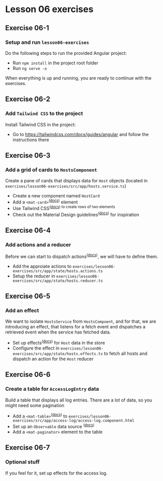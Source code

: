 # Lesson 06 exercises
## Exercise 06-1
### Setup and run `lesson06-exercises`
Do the following steps to run the provided Angular project:

- Run `npm install` in the project root folder
- Run `ng serve -o`

When everything is up and running, you are ready to continue with the exercises.

## Exercise 06-2
### Add `Tailwind CSS` to the project
Install Tailwind CSS in the project:

- Go to https://tailwindcss.com/docs/guides/angular and follow the instructions there

## Exercise 06-3
### Add a grid of cards to `HostsComponent`
Create a pane of cards that displays data for `Host` objects (located in `exercises/lesson06-exercises/src/app/hosts.service.ts`)</sup>

- Create a new component named `HostCard`  
- Add a `<mat-card>`<sup>(<a href="https://material.angular.io/components/card/overview">docs</a>)</sup> element
- Use Tailwind CSS<sup>(<a href="https://tailwindcss.com/docs/grid-template-columns">docs</a>) to create rows of two elements
- Check out the Material Design guidelines<sup>(<a href="https://material.io/components/cards">docs</a>)</sup> for inspiration

## Exercise 06-4
### Add actions and a reducer
Before we can start to dispatch actions<sup>(<a href="https://ngrx.io/guide/store/actions">docs</a>)</sup>, we will have to define them.

- Add the approiate actions to `exercises/lesson06-exercises/src/app/state/hosts.actions.ts`
- Setup the reducer in `exercises/lesson06-exercises/src/app/state/hosts.reducer.ts`

## Exercise 06-5
### Add an effect
We want to isolate `HostsService` from `HostsCompoent`, and for that, we are introducing an effect, that listens for a fetch event and dispatches a retrieved event when the service has fetched data. 

- Set up effects<sup>(<a href="https://ngrx.io/guide/effects">docs</a>)</sup> for `Host` data in the store
- Configure the effect in `exercises/lesson06-exercises/src/app/state/hosts.effects.ts` to fetch all hosts and dispatch an action for the `Host` reducer

## Exercise 06-6
### Create a table for `AccessLogEntry` data
Build a table that displays all log entries. There are a lot of data, so you might need some pagination

- Add a `<mat-table>`<sup>(<a href="https://material.angular.io/components/table/overview">docs</a>)</sup> to `exercises/lesson06-exercises/src/app/access-log/access-log.component.html`
- Set up an `Observable` data source <sup>(<a href="https://material.angular.io/components/table/overview#observable-stream-of-data-arrays">docs</a>)</sup>
- Add a `<mat-paginator>` element to the table

## Exercise 06-7
### Optional stuff
If you feel for it, set up effects for the access log.